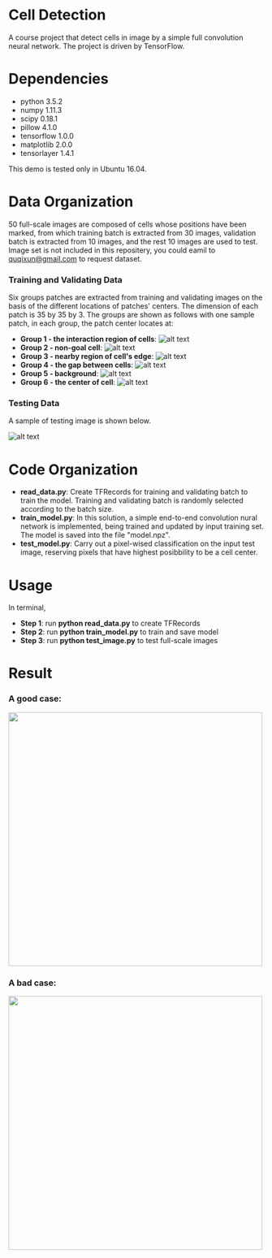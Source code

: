 # Cell Detection
A course project that detect cells in image by a simple full convolution neural network. The project is driven by TensorFlow.

# Dependencies

+ python          3.5.2
+ numpy           1.11.3
+ scipy           0.18.1
+ pillow          4.1.0
+ tensorflow      1.0.0
+ matplotlib      2.0.0
+ tensorlayer     1.4.1

This demo is tested only in Ubuntu 16.04.

# Data Organization

50 full-scale images are composed of cells whose positions have been marked, from which training batch is extracted from 30 images, validation batch is extracted from 10 images, and the rest 10 images are used to test. Image set is not included in this repositery, you could eamil to quqixun@gmail.com to request dataset.

### Training and Validating Data

Six groups patches are extracted from training and validating images on the basis of the different locations of patches' centers. The dimension of each patch is 35 by 35 by 3.
The groups are shown as follows with one sample patch, in each group, the patch center locates at:
+ **Group 1 - the interaction region of cells**: ![alt text](https://github.com/quqixun/CellDetection/blob/master/ImageSet/Train/1/img1.png)
+ **Group 2 - non-goal cell**: ![alt text](https://github.com/quqixun/CellDetection/blob/master/ImageSet/Train/2/img1.png)
+ **Group 3 - nearby region of cell's edge**: ![alt text](https://github.com/quqixun/CellDetection/blob/master/ImageSet/Train/3/img1.png)
+ **Group 4 - the gap between cells**: ![alt text](https://github.com/quqixun/CellDetection/blob/master/ImageSet/Train/4/img1.png)
+ **Group 5 - background**: ![alt text](https://github.com/quqixun/CellDetection/blob/master/ImageSet/Train/5/img1.png)
+ **Group 6 - the center of cell**: ![alt text](https://github.com/quqixun/CellDetection/blob/master/ImageSet/Train/6/img1.png)

### Testing Data

A sample of testing image is shown below.

![alt text](https://github.com/quqixun/CellDetection/blob/master/ImageSet/Test/img_41.png)

# Code Organization

+ **read_data.py**: Create TFRecords for training and validating batch to train the model. Training and validating batch is randomly selected according to the batch size.
+ **train_model.py**: In this solution, a simple end-to-end convolution nural network is implemented, being trained and updated by input training set. The model is saved into the file "model.npz".
+ **test_model.py**: Carry out a pixel-wised classification on the input test image, reserving pixels that have highest posibbility to be a cell center.

# Usage

In terminal,

+ **Step 1**: run **python read_data.py** to create TFRecords
+ **Step 2**: run **python train_model.py** to train and save model
+ **Step 3**: run **python test_image.py** to test full-scale images

# Result

### A good case:

<img src="https://github.com/quqixun/CellDetection/blob/master/Results/test1.png" width="500">

### A bad case:

<img src="https://github.com/quqixun/CellDetection/blob/master/Results/test7.png" width="500">
